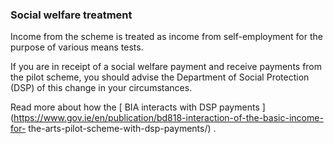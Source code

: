 ###  Social welfare treatment

Income from the scheme is treated as income from self-employment for the
purpose of various means tests.

If you are in receipt of a social welfare payment and receive payments from
the pilot scheme, you should advise the Department of Social Protection (DSP)
of this change in your circumstances.

Read more about how the [ BIA interacts with DSP payments
](https://www.gov.ie/en/publication/bd818-interaction-of-the-basic-income-for-
the-arts-pilot-scheme-with-dsp-payments/) .
